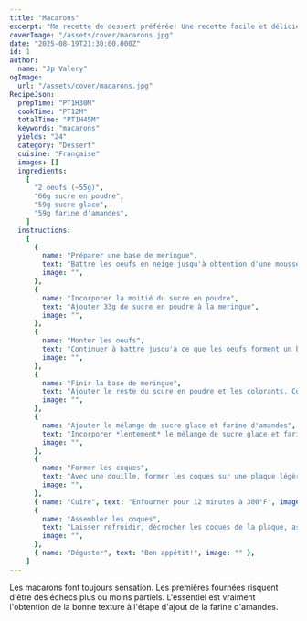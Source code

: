 ```yaml
---
title: "Macarons"
excerpt: "Ma recette de dessert préférée! Une recette facile et délicieuse qui équilibre parfaitement les goûts et les textures."
coverImage: "/assets/cover/macarons.jpg"
date: "2025-08-19T21:30:00.000Z"
id: 1
author:
  name: "Jp Valery"
ogImage:
  url: "/assets/cover/macarons.jpg"
RecipeJson:
  prepTime: "PT1H30M"
  cookTime: "PT12M"
  totalTime: "PT1H45M"
  keywords: "macarons"
  yields: "24"
  category: "Dessert"
  cuisine: "Française"
  images: []
  ingredients:
    [
      "2 oeufs (~55g)",
      "66g sucre en poudre",
      "59g sucre glace",
      "59g farine d'amandes",
    ]
  instructions:
    [
      {
        name: "Préparer une base de meringue",
        text: "Battre les oeufs en neige jusqu'à obtention d'une mousse",
        image: "",
      },
      {
        name: "Incorporer la moitié du sucre en poudre",
        text: "Ajouter 33g de sucre en poudre à la meringue",
        image: "",
      },
      {
        name: "Monter les oeufs",
        text: "Continuer à battre jusqu'à ce que les oeufs forment un bec",
        image: "",
      },
      {
        name: "Finir la base de meringue",
        text: "Ajouter le reste du scure en poudre et les colorants. Continuer à battre jusqu'à obtention d'une surface lisse et homogène",
        image: "",
      },
      {
        name: "Ajouter le mélange de sucre glace et farine d'amandes",
        text: "Incorporer *lentement* le mélange de sucre glace et farine d'amandes en rabattan à la spatule, toujours dans le même sens",
        image: "",
      },
      {
        name: "Former les coques",
        text: "Avec une douille, former les coques sur une plaque légèrement chauffée",
        image: "",
      },
      { name: "Cuire", text: "Enfourner pour 12 minutes à 300°F", image: "" },
      {
        name: "Assembler les coques",
        text: "Laisser refroidir, décrocher les coques de la plaque, assembler avec une ganache au choix",
        image: "",
      },
      { name: "Déguster", text: "Bon appétit!", image: "" },
    ]
---
```


Les macarons font toujours sensation. Les premières fournées risquent d'être des échecs plus ou moins partiels. L'essentiel est vraiment l'obtention de la bonne texture à l'étape d'ajout de la farine d'amandes.
